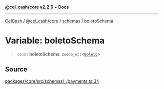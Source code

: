 [**@cel_cash/core v2.2.0**](../../README.md) • **Docs**

***

[CelCash](../../../../packages.md) / [@cel\_cash/core](../../README.md) / [schemas](../README.md) / boletoSchema

# Variable: boletoSchema

> `const` **boletoSchema**: `ZodObject`\<[`Boleto`](../../types/type-aliases/Boleto.md)\>

## Source

[packages/core/src/schemas/\_/payments.ts:34](https://github.com/Pyxlab/celcash/blob/9e2eeefc75067a4b86d18d5bb144eb4446f097c2/packages/core/src/schemas/_/payments.ts#L34)
